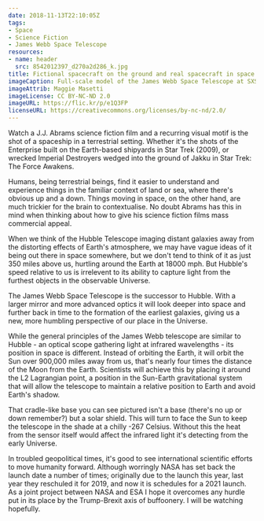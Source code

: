 ```yaml
---
date: 2018-11-13T22:10:05Z
tags:
- Space
- Science Fiction
- James Webb Space Telescope
resources:
- name: header
  src: 8542012397_d270a2d286_k.jpg
title: Fictional spacecraft on the ground and real spacecraft in space
imageCaption: Full-scale model of the James Webb Space Telescope at SXSW 2013
imageAttrib: Maggie Masetti
imageLicense: CC BY-NC-ND 2.0
imageURL: https://flic.kr/p/e1Q3FP
licenseURL: https://creativecommons.org/licenses/by-nc-nd/2.0/
---
```


Watch a J.J. Abrams science fiction film and a recurring visual motif is the shot of a spaceship in a terrestrial setting. Whether it's the shots of the Enterprise built on the Earth-based shipyards in Star Trek (2009), or wrecked Imperial Destroyers wedged into the ground of Jakku in Star Trek: The Force Awakens. 

Humans, being terrestrial beings, find it easier to understand and experience things in the familiar context of land or sea, where there's obvious up and a down. Things moving in space, on the other hand, are much trickier for the brain to contextualise. No doubt Abrams has this in mind when thinking about how to give his science fiction films mass commercial appeal.

When we think of the Hubble Telescope imaging distant galaxies away from the distorting effects of Earth's atmosphere, we may have vague ideas of it being out there in space somewhere, but we don't tend to think of it as just 350 miles above us, hurtling around the Earth at 18000 mph. But Hubble's speed relative to us is irrelevent to its ability to capture light from the furthest objects in the observable Universe.

The James Webb Space Telescope is the successor to Hubble. With a larger mirror and more advanced optics it will look deeper into space and further back in time to the formation of the earliest galaxies, giving us a new, more humbling perspective of our place in the Universe. 

While the general principles of the James Webb telescope are similar to Hubble - an optical scope gathering light at infrared wavelengths - its position in space is different. Instead of orbiting the Earth, it will orbit the Sun over 900,000 miles away from us, that's nearly four times the distance of the Moon from the Earth. Scientists will achieve this by placing it around the L2 Lagrangian point, a position in the Sun-Earth gravitational system that will allow the telescope to maintain a relative position to Earth and avoid Earth's shadow.

That cradle-like base you can see pictured isn't a base (there's no up or down remember?) but a solar shield. This will turn to face the Sun to keep the telescope in the shade at a chilly -267 Celsius. Without this the heat from the sensor itself would affect the infrared light it's detecting from the early Universe.

In troubled geopolitical times, it's good to see international scientific efforts to move humanity forward. Although worringly NASA has set back the launch date a number of times; originally due to the launch this year, last year they reschuled it for 2019, and now it is schedules for a 2021 launch. As a joint project between NASA and ESA I hope it overcomes any hurdle put in its place by the Trump-Brexit axis of buffoonery. I will be watching hopefully. 

